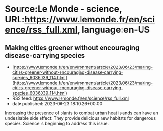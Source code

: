 # Source:Le Monde - science, URL:https://www.lemonde.fr/en/science/rss_full.xml, language:en-US

## Making cities greener without encouraging disease-carrying species
 - [https://www.lemonde.fr/en/environment/article/2023/06/23/making-cities-greener-without-encouraging-disease-carrying-species_6036039_114.html](https://www.lemonde.fr/en/environment/article/2023/06/23/making-cities-greener-without-encouraging-disease-carrying-species_6036039_114.html)
 - RSS feed: https://www.lemonde.fr/en/science/rss_full.xml
 - date published: 2023-06-23 18:10:26+00:00

Increasing the presence of plants to combat urban heat islands can have an undesirable side effect: They provide delicious new habitats for dangerous species. Science is beginning to address this issue.

